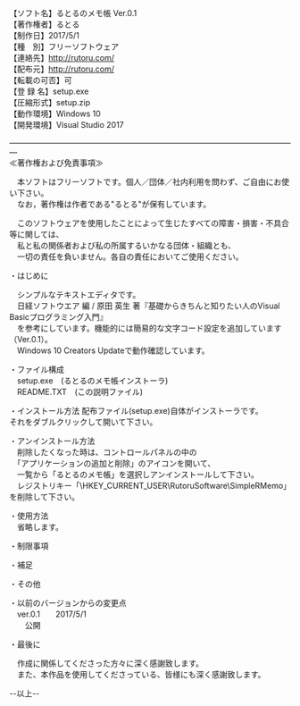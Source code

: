 【ソフト名】るとるのメモ帳 Ver.0.1  
【著作権者】るとる  
【制作日】2017/5/1  
【種　別】フリーソフトウェア  
【連絡先】http://rutoru.com/  
【配布元】http://rutoru.com/  
【転載の可否】可  
【登 録 名】setup.exe  
【圧縮形式】setup.zip  
【動作環境】Windows 10  
【開発環境】Visual Studio 2017  
  
―――――――――――――――――――――――――――――――――――――  
≪著作権および免責事項≫  
  
　本ソフトはフリーソフトです。個人／団体／社内利用を問わず、ご自由にお使い下さい。  
　なお，著作権は作者である"るとる"が保有しています。   

　このソフトウェアを使用したことによって生じたすべての障害・損害・不具合等に関しては、  
　私と私の関係者および私の所属するいかなる団体・組織とも、  
　一切の責任を負いません。各自の責任においてご使用ください。  
  
・はじめに  
  
　シンプルなテキストエディタです。  
　日経ソフトウエア 編 / 原田 英生 著『基礎からきちんと知りたい人のVisual Basicプログラミング入門』  
　を参考にしています。機能的には簡易的な文字コード設定を追加しています（Ver.0.1）。  
　Windows 10 Creators Updateで動作確認しています。  
  
・ファイル構成  
　setup.exe　(るとるのメモ帳インストーラ)  
　README.TXT　(この説明ファイル)  

・インストール方法
  配布ファイル(setup.exe)自体がインストーラです。  
  それをダブルクリックして開いて下さい。  

・アンインストール方法  
　削除したくなった時は、コントロールパネルの中の  
　「アプリケーションの追加と削除」のアイコンを開いて、  
　一覧から「るとるのメモ帳」を選択しアンインストールして下さい。  
　レジストリキー「\HKEY_CURRENT_USER\RutoruSoftware\SimpleRMemo」を削除して下さい。  
  
・使用方法  
　省略します。  
  
・制限事項  
  
・補足  
  
・その他  
  
・以前のバージョンからの変更点  
　ver.0.1　　2017/5/1  
　　公開  
  
・最後に  
  
　作成に関係してくださった方々に深く感謝致します。  
　また、本作品を使用してくださっている、皆様にも深く感謝致します。  
  
--以上--  
  
